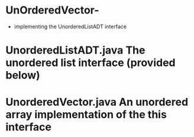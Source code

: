# UnOrderedVector-
- implementing the UnorderedListADT interface 

# UnorderedListADT.java The unordered list interface (provided below)
# UnorderedVector.java An unordered array implementation of the this interface

